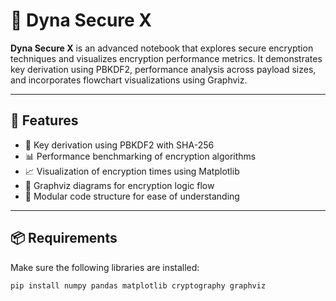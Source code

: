 # 🔐 Dyna Secure X

**Dyna Secure X** is an advanced notebook that explores secure encryption techniques and visualizes encryption performance metrics. It demonstrates key derivation using PBKDF2, performance analysis across payload sizes, and incorporates flowchart visualizations using Graphviz.

---

## 🚀 Features

- 🔑 Key derivation using PBKDF2 with SHA-256
- 📊 Performance benchmarking of encryption algorithms
- 📈 Visualization of encryption times using Matplotlib
- 📌 Graphviz diagrams for encryption logic flow
- 📂 Modular code structure for ease of understanding

---

## 📦 Requirements

Make sure the following libraries are installed:

```bash
pip install numpy pandas matplotlib cryptography graphviz
